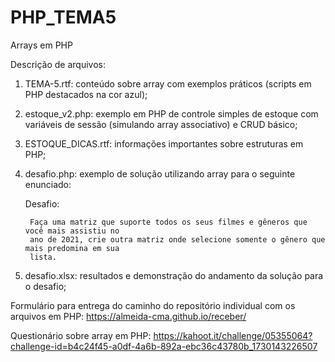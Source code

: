 # PHP_TEMA5
Arrays em PHP

Descrição de arquivos:
1) TEMA-5.rtf: conteúdo sobre array com exemplos práticos (scripts em PHP destacados na cor azul);
2) estoque_v2.php: exemplo em PHP de controle simples de estoque com variáveis de sessão (simulando array associativo) e CRUD básico;
3) ESTOQUE_DICAS.rtf: informações importantes sobre estruturas em PHP;
4) desafio.php: exemplo de solução utilizando array para o seguinte enunciado:

    Desafio:

        Faça uma matriz que suporte todos os seus filmes e gêneros que você mais assistiu no
        ano de 2021, crie outra matriz onde selecione somente o gênero que mais predomina em sua
        lista.
5) desafio.xlsx: resultados e demonstração do andamento da solução para o desafio;
 
Formulário para entrega do caminho do repositório individual com os arquivos em PHP:
https://almeida-cma.github.io/receber/

Questionário sobre array em PHP:
https://kahoot.it/challenge/05355064?challenge-id=b4c24f45-a0df-4a6b-892a-ebc36c43780b_1730143226507
